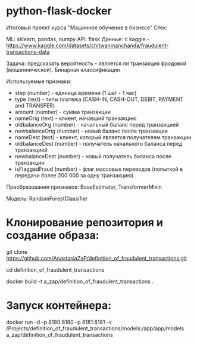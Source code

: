 # python-flask-docker
Итоговый проект курса "Машинное обучение в бизнесе"
Стек:

ML: sklearn, pandas, numpy API: flask Данные: с kaggle - https://www.kaggle.com/datasets/chitwanmanchanda/fraudulent-transactions-data

Задача: предсказать вероятность - является ли транзакция фродовой (мошеннической). Бинарная классификация

Используемые признаки:
- step (number) - единица времени (1 шаг - 1 час)
- type (text) - типы платежа (CASH-IN, CASH-OUT, DEBIT, PAYMENT and TRANSFER)
- amount (number) - сумма транзакции
- nameOrig (text) - клиент, начавший транзакцию
- oldbalanceOrg (number) - начальный баланс перед транзакцией
- newbalanceOrig (number) - новый баланс после транзакции
- nameDest (text) - клиент, который является получателем транзакции
- oldbalanceDest (number) - получатель начального баланса перед транзакцией
- newbalanceDest (number) - новый получатель баланса после транзакции
- isFlaggedFraud (number) - флаг массовых переводов (попыткой в передачи более 200 000 за одну транзакцию)

Преобразования признаков: BaseEstimator, TransformerMixin

Модель: RandomForestClassifier


# Клонирование репозитория и создание образа:

git clone https://github.com/AnastasiaZaP/definition_of_fraudulent_transactions.git

cd definition_of_fraudulent_transactions

docker build -t a_zap/definition_of_fraudulent_transactions .

# Запуск контейнера:

docker run -d -p 8180:8180 -p 8181:8181 -v /Projects/definition_of_fraudulent_transactions/models:/app/app/models a_zap/definition_of_fraudulent_transactions
